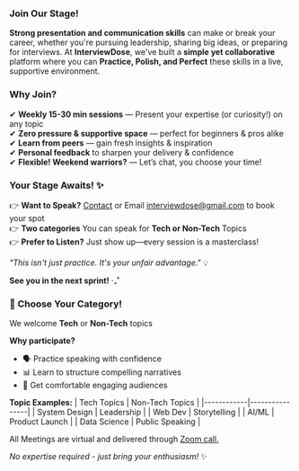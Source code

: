 ### Join Our Stage!

**Strong presentation and communication skills** can make or break your career, whether you're pursuing leadership, sharing big ideas, or preparing for interviews. At **InterviewDose**, we've built a **simple yet collaborative** platform where you can **Practice, Polish, and Perfect** these skills in a live, supportive environment.

### Why Join?

✔ **Weekly 15-30 min sessions** — Present your expertise (or curiosity!) on any topic  
✔ **Zero pressure & supportive space** — perfect for beginners & pros alike  
✔ **Learn from peers** — gain fresh insights & inspiration  
✔ **Personal feedback** to sharpen your delivery & confidence  
✔ **Flexible! Weekend warriors?** — Let’s chat, you choose your time!

### Your Stage Awaits! ✨ 

👉 **Want to Speak?** [Contact](www.interviewdose.com/contact) or Email [interviewdose@gmail.com](mailto:interviewdose@gmail.com) to book your spot    
👉 **Two categories** You can speak for **Tech or Non-Tech** Topics  
👉 **Prefer to Listen?** Just show up—every session is a masterclass!  

*"This isn't just practice. It's your unfair advantage."* 💡 

**See you in the next sprint!** ‧₊˚ 

### 🎤 Choose Your Category!

We welcome **Tech** or **Non-Tech** topics

**Why participate?**
- 🗣️ Practice speaking with confidence
- 📊 Learn to structure compelling narratives
- 👥 Get comfortable engaging audiences

**Topic Examples:**
| Tech Topics | Non-Tech Topics |
|------------|----------------|
| System Design | Leadership |
| Web Dev | Storytelling |
| AI/ML  | Product Launch |
| Data Science | Public Speaking |

All Meetings are virtual and delivered through [Zoom call.](https://www.zoom.com/)  

*No expertise required - just bring your enthusiasm!* ✨  
